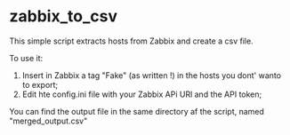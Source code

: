# zabbix_to_csv

This simple script extracts hosts from Zabbix and create a csv file.

To use it:
1) Insert in Zabbix a tag "Fake" (as written !) in the hosts you dont' wanto to export;
2) Edit hte config.ini file with your Zabbix APi URl and the API token;

You can find the output file in the same directory af the script, named "merged_output.csv"
